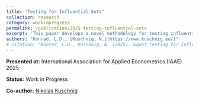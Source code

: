 ```yaml
---
title: "Testing for Influential Sets"
collection: research
category: workinprogress
permalink: /publication/2025-testing-influential-sets
excerpt: 'This paper develops a novel methodology for testing influential subsets in linear regression.'
authors: "Konrad, L.D., [Kuschnig, N.](https://www.kuschnig.eu/)"
# citation: 'Konrad, L.D., Kuschnig, N. (2025). &quot;Testing for Influential Sets.&quot; <i>Unpublished Document</i>.'
---
```


**Presented at:** International Association for Applied Econometrics (IAAE) 2025

**Status:** Work in Progress

**Co-author:** [Nikolas Kuschnig](https://www.kuschnig.eu/)
